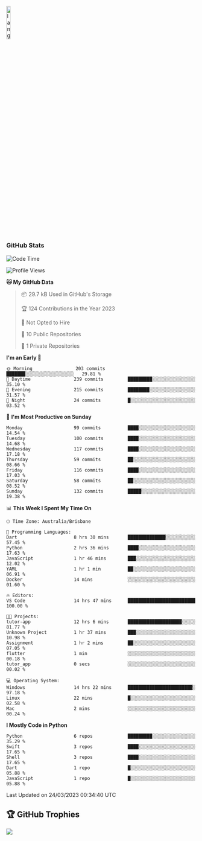 <p align="left"><img width=15%" src="https://github.com/alansmathew/alansmathew/raw/master/lang.gif" alt="lang image here" /></p>

# <h3 align="left">GitHub Stats</h3>

<!--START_SECTION:waka-->
![Code Time](http://img.shields.io/badge/Code%20Time-179%20hrs%2046%20mins-blue)

![Profile Views](http://img.shields.io/badge/Profile%20Views-4-blue)

**🐱 My GitHub Data** 

> 📦 29.7 kB Used in GitHub's Storage 
 > 
> 🏆 124 Contributions in the Year 2023
 > 
> 🚫 Not Opted to Hire
 > 
> 📜 10 Public Repositories 
 > 
> 🔑 1 Private Repositories 
 > 
**I'm an Early 🐤** 

```text
🌞 Morning                203 commits         ███████░░░░░░░░░░░░░░░░░░   29.81 % 
🌆 Daytime                239 commits         █████████░░░░░░░░░░░░░░░░   35.10 % 
🌃 Evening                215 commits         ████████░░░░░░░░░░░░░░░░░   31.57 % 
🌙 Night                  24 commits          █░░░░░░░░░░░░░░░░░░░░░░░░   03.52 % 
```
📅 **I'm Most Productive on Sunday** 

```text
Monday                   99 commits          ████░░░░░░░░░░░░░░░░░░░░░   14.54 % 
Tuesday                  100 commits         ████░░░░░░░░░░░░░░░░░░░░░   14.68 % 
Wednesday                117 commits         ████░░░░░░░░░░░░░░░░░░░░░   17.18 % 
Thursday                 59 commits          ██░░░░░░░░░░░░░░░░░░░░░░░   08.66 % 
Friday                   116 commits         ████░░░░░░░░░░░░░░░░░░░░░   17.03 % 
Saturday                 58 commits          ██░░░░░░░░░░░░░░░░░░░░░░░   08.52 % 
Sunday                   132 commits         █████░░░░░░░░░░░░░░░░░░░░   19.38 % 
```


📊 **This Week I Spent My Time On** 

```text
🕑︎ Time Zone: Australia/Brisbane

💬 Programming Languages: 
Dart                     8 hrs 30 mins       ██████████████░░░░░░░░░░░   57.45 % 
Python                   2 hrs 36 mins       ████░░░░░░░░░░░░░░░░░░░░░   17.63 % 
JavaScript               1 hr 46 mins        ███░░░░░░░░░░░░░░░░░░░░░░   12.02 % 
YAML                     1 hr 1 min          ██░░░░░░░░░░░░░░░░░░░░░░░   06.91 % 
Docker                   14 mins             ░░░░░░░░░░░░░░░░░░░░░░░░░   01.60 % 

🔥 Editors: 
VS Code                  14 hrs 47 mins      █████████████████████████   100.00 % 

🐱‍💻 Projects: 
tutor-app                12 hrs 6 mins       ████████████████████░░░░░   81.77 % 
Unknown Project          1 hr 37 mins        ███░░░░░░░░░░░░░░░░░░░░░░   10.98 % 
Assignment               1 hr 2 mins         ██░░░░░░░░░░░░░░░░░░░░░░░   07.05 % 
flutter                  1 min               ░░░░░░░░░░░░░░░░░░░░░░░░░   00.18 % 
tutor_app                0 secs              ░░░░░░░░░░░░░░░░░░░░░░░░░   00.02 % 

💻 Operating System: 
Windows                  14 hrs 22 mins      ████████████████████████░   97.18 % 
Linux                    22 mins             █░░░░░░░░░░░░░░░░░░░░░░░░   02.58 % 
Mac                      2 mins              ░░░░░░░░░░░░░░░░░░░░░░░░░   00.24 % 
```

**I Mostly Code in Python** 

```text
Python                   6 repos             █████████░░░░░░░░░░░░░░░░   35.29 % 
Swift                    3 repos             ████░░░░░░░░░░░░░░░░░░░░░   17.65 % 
Shell                    3 repos             ████░░░░░░░░░░░░░░░░░░░░░   17.65 % 
Dart                     1 repo              █░░░░░░░░░░░░░░░░░░░░░░░░   05.88 % 
JavaScript               1 repo              █░░░░░░░░░░░░░░░░░░░░░░░░   05.88 % 
```




 Last Updated on 24/03/2023 00:34:40 UTC
<!--END_SECTION:waka-->

## 🏆 GitHub Trophies

![](https://github-profile-trophy.vercel.app/?username=samh06&theme=discord&no-frame=true&no-bg=false&margin-w=4)
